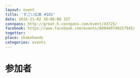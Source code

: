 ```yaml
---
layout: event
title: 'すごい広島 #181'
date: 2016-11-02 18:00:00 JST
connpass: http://great-h.connpass.com/event/43725/
facebook: https://www.facebook.com/events/609449749257945/
togetter: 
place: shakehands
categories: events
---
```


# 参加者
